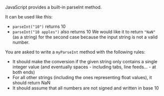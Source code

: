 JavaScript provides a built-in parseInt method.

It can be used like this:

+ `parseInt("10")` returns 10
+ `parseInt("10 apples")` also returns 10
We would like it to return `"NaN"` (as a string) for the second case because the input string is not a valid number.

You are asked to write a `myParseInt` method with the following rules:

+ It should make the conversion if the given string only contains a single integer value (and eventually spaces - including tabs, line feeds... - at both ends)
+ For all other strings (including the ones representing float values), it should return NaN
+ It should assume that all numbers are not signed and written in base 10
